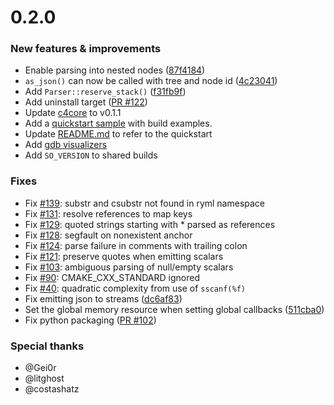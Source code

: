 # 0.2.0

### New features & improvements
- Enable parsing into nested nodes ([87f4184](https://github.com/biojppm/rapidyaml/commit/87f4184))
- `as_json()` can now be called with tree and node id ([4c23041](https://github.com/biojppm/rapidyaml/commit/4c23041))
- Add `Parser::reserve_stack()` ([f31fb9f](https://github.com/biojppm/rapidyaml/commit/f31fb9f))
- Add uninstall target ([PR #122](https://github.com/biojppm/rapidyaml/pull/122))
- Update [c4core](https://github.com/biojppm/c4core) to v0.1.1
- Add a [quickstart sample](samples/quickstart.cpp) with build examples.
- Update [README.md](README.md) to refer to the quickstart
- Add [gdb visualizers](src/ryml-gdbtypes.py)
- Add `SO_VERSION` to shared builds

### Fixes
- Fix [#139](https://github.com/biojppm/rapidyaml/issues/139): substr and csubstr not found in ryml namespace
- Fix [#131](https://github.com/biojppm/rapidyaml/issues/131): resolve references to map keys
- Fix [#129](https://github.com/biojppm/rapidyaml/issues/129): quoted strings starting with * parsed as references
- Fix [#128](https://github.com/biojppm/rapidyaml/issues/128): segfault on nonexistent anchor
- Fix [#124](https://github.com/biojppm/rapidyaml/issues/124): parse failure in comments with trailing colon
- Fix [#121](https://github.com/biojppm/rapidyaml/issues/121): preserve quotes when emitting scalars
- Fix [#103](https://github.com/biojppm/rapidyaml/issues/103): ambiguous parsing of null/empty scalars
- Fix [#90](https://github.com/biojppm/rapidyaml/issues/90): CMAKE_CXX_STANDARD ignored
- Fix [#40](https://github.com/biojppm/rapidyaml/issues/40): quadratic complexity from use of `sscanf(%f)`
- Fix emitting json to streams ([dc6af83](https://github.com/biojppm/rapidyaml/commit/dc6af83))
- Set the global memory resource when setting global callbacks ([511cba0](https://github.com/biojppm/rapidyaml/commit/511cba0))
- Fix python packaging ([PR #102](https://github.com/biojppm/rapidyaml/pull/102))

### Special thanks
- @Gei0r
- @litghost
- @costashatz
